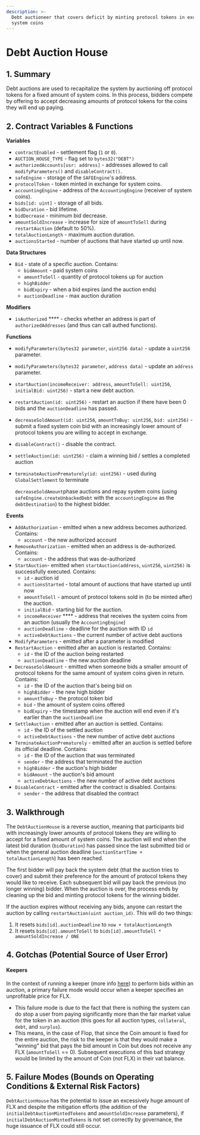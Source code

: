 ```yaml
---
description: >-
  Debt auctioneer that covers deficit by minting protocol tokens in exchange for
  system coins
---
```


# Debt Auction House

## 1. Summary <a href="#1-introduction-summary" id="1-introduction-summary"></a>

Debt auctions are used to recapitalize the system by auctioning off protocol tokens for a fixed amount of system coins. In this process, bidders compete by offering to accept decreasing amounts of protocol tokens for the coins they will end up paying.

## 2. Contract Variables & Functions <a href="#2-contract-details" id="2-contract-details"></a>

**Variables**

* `contractEnabled` - settlement flag (`1` or `0`).
* `AUCTION_HOUSE_TYPE` - flag set to `bytes32("DEBT")`
* `authorizedAccounts[usr: address]` - addresses allowed to call `modifyParameters()` and `disableContract()`.
* `safeEngine` - storage of the `SAFEEngine`'s address.
* `protocolToken` - token minted in exchange for system coins.
* `accountingEngine` - address of the `AccountingEngine` (receiver of system coins).
* `bids[id: uint]` - storage of all bids.
* `bidDuration` - bid lifetime.
* `bidDecrease` - minimum bid decrease.
* `amountSoldIncrease` - increase for size of `amountToSell` during `restartAuction` (default to 50%).
* `totalAuctionLength` - maximum auction duration.
* `auctionsStarted` - number of auctions that have started up until now.

**Data Structures**

* `Bid` - state of a specific auction. Contains:
  * `bidAmount` - paid system coins
  * `amountToSell` - quantity of protocol tokens up for auction
  * `highBidder`
  * `bidExpiry` - when a bid expires (and the auction ends)
  * `auctionDeadline` - max auction duration

**Modifiers**

* `isAuthorized` \*\*\*\* - checks whether an address is part of `authorizedAddresses` (and thus can call authed functions).

**Functions**

* `modifyParameters(bytes32 parameter`, `uint256 data)` - update a `uint256` parameter.
* `modifyParameters(bytes32 parameter`, `address data)` - update an `address` parameter.
* `startAuction(incomeReceiver: address`, `amountToSell: uint256`, `initialBid: uint256)` - start a new debt auction.
* `restartAuction(id: uint256)` - restart an auction if there have been 0 bids and the `auctionDeadline` has passed.
* `decreaseSoldAmount(id: uint256`, `amountToBuy: uint256`, `bid: uint256)` - submit a fixed system coin bid with an increasingly lower amount of protocol tokens you are willing to accept in exchange.
* `disableContract()` - disable the contract.
* `settleAuction(id: uint256)` - claim a winning bid / settles a completed auction
*   `terminateAuctionPrematurely(id: uint256)` - used during `GlobalSettlement` to terminate

    `decreaseSoldAmount`phase auctions and repay system coins (using `safeEngine.createUnbackedDebt` with the `accountingEngine` as the `debtDestination`) to the highest bidder.

**Events**

* `AddAuthorization` - emitted when a new address becomes authorized. Contains:
  * `account` - the new authorized account
* `RemoveAuthorization` - emitted when an address is de-authorized. Contains:
  * `account` - the address that was de-authorized
* `StartAuction`- emitted when `startAuction(address`, `uint256`, `uint256)` is successfully executed. Contains:
  * `id` - auction id
  * `auctionsStarted` - total amount of auctions that have started up until now
  * `amountToSell` - amount of protocol tokens sold in (to be minted after) the auction.
  * `initialBid` - starting bid for the auction.
  * `incomeReceiver` \*\*\*\* - address that receives the system coins from an auction (usually the `AccountingEngine`)
  * `auctionDeadline` - deadline for the auction with ID `id`
  * `activeDebtAuctions` - the current number of active debt auctions
* `ModifyParameters` - emitted after a parameter is modified
* `RestartAuction` - emitted after an auction is restarted. Contains:
  * `id` - the ID of the auction being restarted
  * `auctionDeadline` - the new auction deadline
* `DecreaseSoldAmount` - emitted when someone bids a smaller amount of protocol tokens for the same amount of system coins given in return. Contains:
  * `id` - the ID of the auction that's being bid on
  * `highBidder` - the new high bidder
  * `amountToBuy` - the protocol token bid
  * `bid` - the amount of system coins offered
  * `bidExpiry` - the timestamp when the auction will end even if it's earlier than the `auctionDeadline`
* `SettleAuction` - emitted after an auction is settled. Contains:
  * `id` - the ID of the settled auction
  * `activeDebtAuctions` - the new number of active debt auctions
* `TerminateAuctionPrematurely` - emitted after an auction is settled before its official deadline. Contains:
  * `id` - the ID of the auction that was terminated
  * `sender` - the address that terminated the auction
  * `highBidder` - the auction's high bidder
  * `bidAmount` - the auction's bid amount
  * `activeDebtAuctions` - the new number of active debt auctions
* `DisableContract` - emitted after the contract is disabled. Contains:
  * `sender` - the address that disabled the contract

## 3. Walkthrough <a href="#3-key-mechanisms-and-concepts" id="3-key-mechanisms-and-concepts"></a>

The `DebtAuctionHouse` is a reverse auction, meaning that participants bid with increasingly lower amounts of protocol tokens they are willing to accept for a fixed amount of system coins. The auction will end when the latest bid duration (`bidDuration`) has passed since the last submitted bid or when the general auction deadline (`auctionStartTime + totalAuctionLength`) has been reached.

The first bidder will pay back the system debt (that the auction tries to cover) and submit their preference for the amount of protocol tokens they would like to receive. Each subsequent bid will pay back the previous (no longer winning) bidder. When the auction is over, the process ends by cleaning up the bid and minting protocol tokens for the winning bidder.

If the auction expires without receiving any bids, anyone can restart the auction by calling `restartAuction(uint auction_id)`. This will do two things:

1. It resets `bids[id].auctionDeadline` to `now + totalAuctionLength`
2. It resets `bids[id].amountToSell` to `bids[id].amountToSell * amountSoldIncrease / ONE`

## 4. Gotchas (Potential Source of User Error)

#### **Keepers**

In the context of running a keeper (more info [here](https://github.com/reflexer-laps/geb-docs/tree/master/keepers)) to perform bids within an auction, a primary failure mode would occur when a keeper specifies an unprofitable price for FLX.

* This failure mode is due to the fact that there is nothing the system can do stop a user from paying significantly more than the fair market value for the token in an auction (this goes for all auction types, `collateral`, `debt`, and `surplus`).
* This means, in the case of Flop, that since the Coin amount is fixed for the entire auction, the risk to the keeper is that they would make a "winning" bid that pays the bid amount in Coin but does not receive any FLX (`amountToSell` == 0). Subsequent executions of this bad strategy would be limited by the amount of Coin (not FLX) in their vat balance.

## 5. Failure Modes (Bounds on Operating Conditions & External Risk Factors)

`DebtAuctionHouse` has the potential to issue an excessively huge amount of FLX and despite the mitigation efforts (the addition of the `initialDebtAuctionMintedTokens` and `amountSoldIncrease` parameters), if `initialDebtAuctionMintedTokens` is not set correctly by governance, the huge issuance of FLX could still occur.
